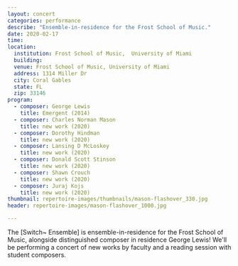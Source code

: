 ```yaml
---
layout: concert
categories: performance
describe: "Ensemble-in-residence for the Frost School of Music."
date: 2020-02-17
time:
location:
  institution: Frost School of Music,  University of Miami
  building:
  venue: Frost School of Music, University of Miami
  address: 1314 Miller Dr
  city: Coral Gables
  state: FL
  zip: 33146
program:
  - composer: George Lewis
    title: Emergent (2014)
  - composer: Charles Norman Mason
    title: new work (2020)
  - composer: Dorothy Hindman
    title: new work (2020)
  - composer: Lansing D McLoskey
    title: new work (2020)
  - composer: Donald Scott Stinson
    title: new work (2020)
  - composer: Shawn Crouch
    title: new work (2020)
  - composer: Juraj Kojs
    title: new work (2020)
thumbnail: repertoire-images/thumbnails/mason-flashover_330.jpg
header: repertoire-images/mason-flashover_1000.jpg

---
```


The [Switch~ Ensemble] is ensemble-in-residence for the Frost School of Music, alongside distinguished composer in residence George Lewis! We'll be performing a concert of new works by faculty and a reading session with student composers.
